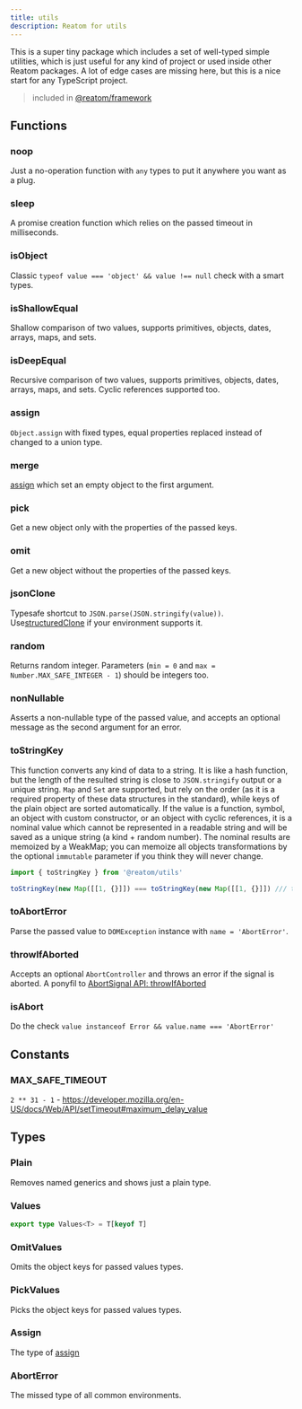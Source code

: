 ```yaml
---
title: utils
description: Reatom for utils
---
```


This is a super tiny package which includes a set of well-typed simple utilities, which is just useful for any kind of project or used inside other Reatom packages. A lot of edge cases are missing here, but this is a nice start for any TypeScript project.

> included in [@reatom/framework](/package/framework)

## Functions

### noop

Just a no-operation function with `any` types to put it anywhere you want as a plug.

### sleep

A promise creation function which relies on the passed timeout in milliseconds.

### isObject

Classic `typeof value === 'object' && value !== null` check with a smart types.

### isShallowEqual

Shallow comparison of two values, supports primitives, objects, dates, arrays, maps, and sets.

### isDeepEqual

Recursive comparison of two values, supports primitives, objects, dates, arrays, maps, and sets. Cyclic references supported too.

### assign

`Object.assign` with fixed types, equal properties replaced instead of changed to a union type.

### merge

[assign](#assign) which set an empty object to the first argument.

### pick

Get a new object only with the properties of the passed keys.

### omit

Get a new object without the properties of the passed keys.

### jsonClone

Typesafe shortcut to `JSON.parse(JSON.stringify(value))`. Use[structuredClone](https://developer.mozilla.org/en-US/docs/Web/API/structuredClone) if your environment supports it.

### random

Returns random integer. Parameters (`min = 0` and `max = Number.MAX_SAFE_INTEGER - 1`) should be integers too.

### nonNullable

Asserts a non-nullable type of the passed value, and accepts an optional message as the second argument for an error.

### toStringKey

This function converts any kind of data to a string. It is like a hash function, but the length of the resulted string is close to `JSON.stringify` output or a unique string. `Map` and `Set` are supported, but rely on the order (as it is a required property of these data structures in the standard), while keys of the plain object are sorted automatically. If the value is a function, symbol, an object with custom constructor, or an object with cyclic references, it is a nominal value which cannot be represented in a readable string and will be saved as a unique string (a kind + random number). The nominal results are memoized by a WeakMap; you can memoize all objects transformations by the optional `immutable` parameter if you think they will never change.

```ts
import { toStringKey } from '@reatom/utils'

toStringKey(new Map([[1, {}]]) === toStringKey(new Map([[1, {}]]) /// true
```

### toAbortError

Parse the passed value to `DOMException` instance with `name = 'AbortError'`.

### throwIfAborted

Accepts an optional `AbortController` and throws an error if the signal is aborted. A ponyfil to [AbortSignal API: throwIfAborted](https://caniuse.com/?search=throwIfAborted)

### isAbort

Do the check `value instanceof Error && value.name === 'AbortError'`

## Constants

### MAX_SAFE_TIMEOUT

`2 ** 31 - 1` - https://developer.mozilla.org/en-US/docs/Web/API/setTimeout#maximum_delay_value

## Types

### Plain

Removes named generics and shows just a plain type.

### Values

```ts
export type Values<T> = T[keyof T]
```

### OmitValues

Omits the object keys for passed values types.

### PickValues

Picks the object keys for passed values types.

### Assign

The type of [assign](#assign)

### AbortError

The missed type of all common environments.
